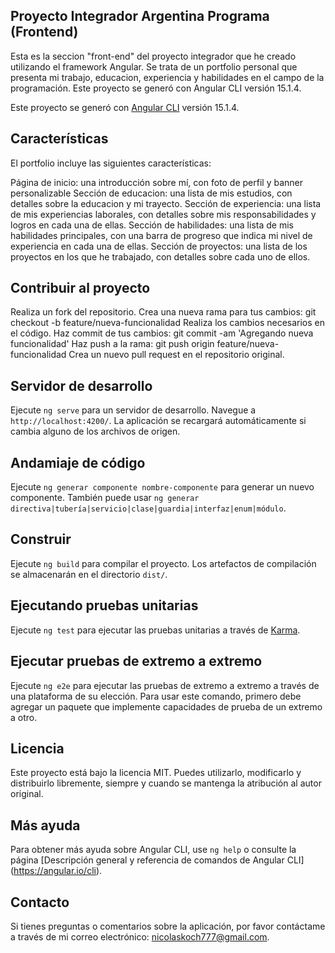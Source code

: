 ## Proyecto Integrador Argentina Programa (Frontend)

Esta es la seccion "front-end" del proyecto integrador que he creado utilizando el framework Angular. Se trata de un portfolio personal que presenta mi trabajo, educacion, experiencia y habilidades en el campo de la programación. Este proyecto se generó con Angular CLI versión 15.1.4.

Este proyecto se generó con [Angular CLI](https://github.com/angular/angular-cli) versión 15.1.4.

## Características
El portfolio incluye las siguientes características:

Página de inicio: una introducción sobre mí, con foto de perfil y banner personalizable
Sección de educacion: una lista de mis estudios, con detalles sobre la educacion y mi trayecto.
Sección de experiencia: una lista de mis experiencias laborales, con detalles sobre mis responsabilidades y logros en cada una de ellas.
Sección de habilidades: una lista de mis habilidades principales, con una barra de progreso que indica mi nivel de experiencia en cada una de ellas.
Sección de proyectos: una lista de los proyectos en los que he trabajado, con detalles sobre cada uno de ellos.

## Contribuir al proyecto

Realiza un fork del repositorio.
Crea una nueva rama para tus cambios: git checkout -b feature/nueva-funcionalidad
Realiza los cambios necesarios en el código.
Haz commit de tus cambios: git commit -am 'Agregando nueva funcionalidad'
Haz push a la rama: git push origin feature/nueva-funcionalidad
Crea un nuevo pull request en el repositorio original.

## Servidor de desarrollo

Ejecute `ng serve` para un servidor de desarrollo. Navegue a `http://localhost:4200/`. La aplicación se recargará automáticamente si cambia alguno de los archivos de origen.

## Andamiaje de código

Ejecute `ng generar componente nombre-componente` para generar un nuevo componente. También puede usar `ng generar directiva|tubería|servicio|clase|guardia|interfaz|enum|módulo`.

## Construir

Ejecute `ng build` para compilar el proyecto. Los artefactos de compilación se almacenarán en el directorio `dist/`.

## Ejecutando pruebas unitarias

Ejecute `ng test` para ejecutar las pruebas unitarias a través de [Karma](https://karma-runner.github.io).

## Ejecutar pruebas de extremo a extremo

Ejecute `ng e2e` para ejecutar las pruebas de extremo a extremo a través de una plataforma de su elección. Para usar este comando, primero debe agregar un paquete que implemente capacidades de prueba de un extremo a otro.

## Licencia
Este proyecto está bajo la licencia MIT. Puedes utilizarlo, modificarlo y distribuirlo libremente, siempre y cuando se mantenga la atribución al autor original.


## Más ayuda
Para obtener más ayuda sobre Angular CLI, use `ng help` o consulte la página [Descripción general y referencia de comandos de Angular CLI] (https://angular.io/cli).

## Contacto
Si tienes preguntas o comentarios sobre la aplicación, por favor contáctame a través de mi correo electrónico: nicolaskoch777@gmail.com.
